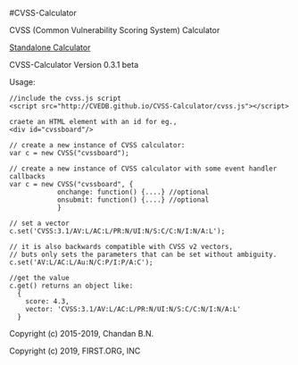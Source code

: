 #CVSS-Calculator

CVSS (Common Vulnerability Scoring System) Calculator

<a href="http://cvssjs.github.io/cvssjs">Standalone Calculator</a>

CVSS-Calculator Version 0.3.1 beta

Usage:

    //include the cvss.js script 
    <script src="http://CVEDB.github.io/CVSS-Calculator/cvss.js"></script>
    
    craete an HTML element with an id for eg.,
    <div id="cvssboard"/>
    
    // create a new instance of CVSS calculator:
    var c = new CVSS("cvssboard");

    // create a new instance of CVSS calculator with some event handler callbacks
    var c = new CVSS("cvssboard", {
                onchange: function() {....} //optional
                onsubmit: function() {....} //optional
                }
                
    // set a vector
    c.set('CVSS:3.1/AV:L/AC:L/PR:N/UI:N/S:C/C:N/I:N/A:L');
    
    // it is also backwards compatible with CVSS v2 vectors, 
    // buts only sets the parameters that can be set without ambiguity.
    c.set('AV:L/AC:L/Au:N/C:P/I:P/A:C');
    
    //get the value
    c.get() returns an object like:
      {
        score: 4.3,
        vector: 'CVSS:3.1/AV:L/AC:L/PR:N/UI:N/S:C/C:N/I:N/A:L'
      }


Copyright (c) 2015-2019, Chandan B.N.

Copyright (c) 2019, FIRST.ORG, INC
